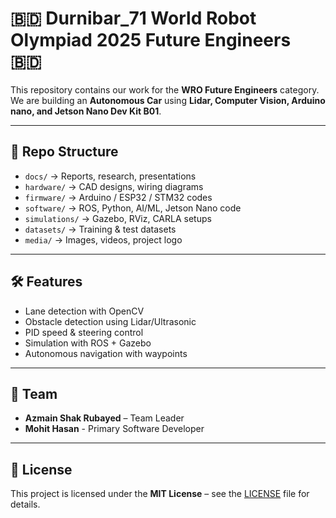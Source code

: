 # 🇧🇩 Durnibar_71 World Robot Olympiad 2025 Future Engineers 🇧🇩

This repository contains our work for the **WRO Future Engineers** category.  
We are building an **Autonomous Car** using **Lidar, Computer Vision, Arduino nano, and Jetson Nano Dev Kit B01**.

---

## 📂 Repo Structure
- `docs/` → Reports, research, presentations
- `hardware/` → CAD designs, wiring diagrams
- `firmware/` → Arduino / ESP32 / STM32 codes
- `software/` → ROS, Python, AI/ML, Jetson Nano code
- `simulations/` → Gazebo, RViz, CARLA setups
- `datasets/` → Training & test datasets
- `media/` → Images, videos, project logo

---

## 🛠️ Features
- Lane detection with OpenCV
- Obstacle detection using Lidar/Ultrasonic
- PID speed & steering control
- Simulation with ROS + Gazebo
- Autonomous navigation with waypoints

---

## 👥 Team
- **Azmain Shak Rubayed** – Team Leader 
- **Mohit Hasan** - Primary Software Developer
---

## 📜 License
This project is licensed under the **MIT License** – see the [LICENSE](LICENSE) file for details.
